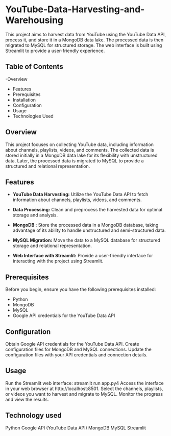# YouTube-Data-Harvesting-and-Warehousing
This project aims to harvest data from YouTube using the YouTube Data API, process it, and store it in a MongoDB data lake. The processed data is then migrated to MySQL for structured storage. The web interface is built using Streamlit to provide a user-friendly experience.

## Table of Contents
-Overview
- Features
- Prerequisites
- Installation
- Configuration
- Usage
- Technologies Used

## Overview

This project focuses on collecting YouTube data, including information about channels, playlists, videos, and comments. The collected data is stored initially in a MongoDB data lake for its flexibility with unstructured data. Later, the processed data is migrated to MySQL to provide a structured and relational representation.

## Features

- **YouTube Data Harvesting:** Utilize the YouTube Data API to fetch information about channels, playlists, videos, and comments.

- **Data Processing:** Clean and preprocess the harvested data for optimal storage and analysis.

- **MongoDB :** Store the processed data in a MongoDB database, taking advantage of its ability to handle unstructured and semi-structured data.

- **MySQL Migration:** Move the data to a MySQL database for structured storage and relational representation.

- **Web Interface with Streamlit:** Provide a user-friendly interface for interacting with the project using Streamlit.

## Prerequisites

Before you begin, ensure you have the following prerequisites installed:

- Python
- MongoDB
- MySQL
- Google API credentials for the YouTube Data API

## Configuration
Obtain Google API credentials for the YouTube Data API.
Create configuration files for MongoDB and MySQL connections.
Update the configuration files with your API credentials and connection details.

## Usage
Run the Streamlit web interface:
streamlit run app.py4
Access the interface in your web browser at http://localhost:8501.
Select the channels, playlists, or videos you want to harvest and migrate to MySQL.
Monitor the progress and view the results.

## Technology used
Python
Google API (YouTube Data API)
MongoDB
MySQL
Streamlit


